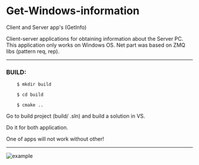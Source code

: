 # Get-Windows-information
Client and Server app's (GetInfo)

Client-server applications for obtaining information about the Server PC. 
This application only works on Windows OS.
Net part was based on ZMQ libs (pattern req, rep). 

--------------------------------------------------------------------------
### BUILD:

        $ mkdir build
        
        $ cd build 
        
        $ cmake ..
  
  
  Go to build project (build/ .sln) and build a solution in VS.
  
  Do it for both application.
  
  One of apps will not work without other!
  
  ------------------------------------------------------------------------
  
  
  
 ![example](https://user-images.githubusercontent.com/81348956/125221824-30a27d00-e30c-11eb-892b-e9ae802251a1.PNG)

  
